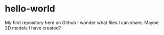 # hello-world
My first repository here on Github
I wonder what files I can share. Maybe 3D models I have created?
